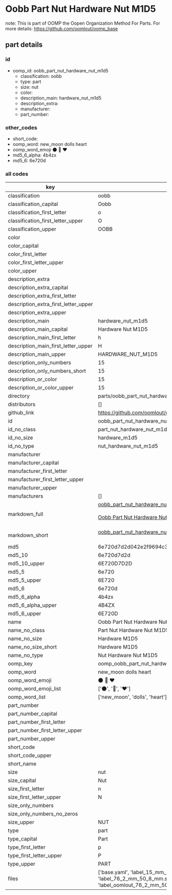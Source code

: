 # Oobb Part Nut Hardware Nut M1D5  

note: This is part of OOMP the Oopen Organization Method For Parts. For more details: https://github.com/oomlout/oomp_base

##  part details





### id
* oomp_id: oobb_part_nut_hardware_nut_m1d5
  * classification: oobb
  * type: part
  * size: nut
  * color: 
  * description_main: hardware_nut_m1d5
  * description_extra: 
  * manufacturer: 
  * part_number: 

### other_codes
* short_code: 
* oomp_word: new_moon dolls heart
* oomp_word_emoji :new_moon: :dolls: :heart:
* md5_6_alpha: 4b4zx
* md5_6: 6e720d

### all codes 
| key | value |  
| --- | --- |  
| classification | oobb |  
| classification_capital | Oobb |  
| classification_first_letter | o |  
| classification_first_letter_upper | O |  
| classification_upper | OOBB |  
| color |  |  
| color_capital |  |  
| color_first_letter |  |  
| color_first_letter_upper |  |  
| color_upper |  |  
| description_extra |  |  
| description_extra_capital |  |  
| description_extra_first_letter |  |  
| description_extra_first_letter_upper |  |  
| description_extra_upper |  |  
| description_main | hardware_nut_m1d5 |  
| description_main_capital | Hardware Nut M1D5 |  
| description_main_first_letter | h |  
| description_main_first_letter_upper | H |  
| description_main_upper | HARDWARE_NUT_M1D5 |  
| description_only_numbers | 15 |  
| description_only_numbers_short | 15 |  
| description_or_color | 15 |  
| description_or_color_upper | 15 |  
| directory | parts/oobb_part_nut_hardware_nut_m1d5 |  
| distributors | [] |  
| github_link | https://github.com/oomlout/oomlout_oomp_part_src/tree/main/parts/oobb_part_nut_hardware_nut_m1d5/working |  
| id | oobb_part_nut_hardware_nut_m1d5 |  
| id_no_class | part_nut_hardware_nut_m1d5 |  
| id_no_size | hardware_m1d5 |  
| id_no_type | nut_hardware_nut_m1d5 |  
| manufacturer |  |  
| manufacturer_capital |  |  
| manufacturer_first_letter |  |  
| manufacturer_first_letter_upper |  |  
| manufacturer_upper |  |  
| manufacturers | [] |  
| markdown_full | [oobb_part_nut_hardware_nut_m1d5](https://github.com/oomlout/oomlout_oomp_part_src/tree/main/parts/oobb_part_nut_hardware_nut_m1d5/working)<br>[](https://github.com/oomlout/oomlout_oomp_part_src/tree/main/parts/oobb_part_nut_hardware_nut_m1d5/working)<br>[Oobb Part Nut Hardware Nut M1D5](https://github.com/oomlout/oomlout_oomp_part_src/tree/main/parts/oobb_part_nut_hardware_nut_m1d5/working)<br><br> |  
| markdown_short | [oobb_part_nut_hardware_nut_m1d5](https://github.com/oomlout/oomlout_oomp_part_src/tree/main/parts/oobb_part_nut_hardware_nut_m1d5/working)<br><br> |  
| md5 | 6e720d7d2d042e2f9694c3e9b97d3420 |  
| md5_10 | 6e720d7d2d |  
| md5_10_upper | 6E720D7D2D |  
| md5_5 | 6e720 |  
| md5_5_upper | 6E720 |  
| md5_6 | 6e720d |  
| md5_6_alpha | 4b4zx |  
| md5_6_alpha_upper | 4B4ZX |  
| md5_6_upper | 6E720D |  
| name | Oobb Part Nut Hardware Nut M1D5 |  
| name_no_class | Part Nut Hardware Nut M1D5 |  
| name_no_size | Hardware M1D5 |  
| name_no_size_short | Hardware M1D5 |  
| name_no_type | Nut Hardware Nut M1D5 |  
| oomp_key | oomp_oobb_part_nut_hardware_nut_m1d5 |  
| oomp_word | new_moon dolls heart |  
| oomp_word_emoji | :new_moon: :dolls: :heart: |  
| oomp_word_emoji_list | [':new_moon:', ':dolls:', ':heart:'] |  
| oomp_word_list | ['new_moon', 'dolls', 'heart'] |  
| part_number |  |  
| part_number_capital |  |  
| part_number_first_letter |  |  
| part_number_first_letter_upper |  |  
| part_number_upper |  |  
| short_code |  |  
| short_code_upper |  |  
| short_name |  |  
| size | nut |  
| size_capital | Nut |  
| size_first_letter | n |  
| size_first_letter_upper | N |  
| size_only_numbers |  |  
| size_only_numbers_no_zeros |  |  
| size_upper | NUT |  
| type | part |  
| type_capital | Part |  
| type_first_letter | p |  
| type_first_letter_upper | P |  
| type_upper | PART |  
| files | ['base.yaml', 'label_15_mm_30_mm.pdf', 'label_15_mm_30_mm.svg', 'label_76_2_mm_50_8_mm.pdf', 'label_76_2_mm_50_8_mm.svg', 'label_oomlout_76_2_mm_50_8_mm.pdf', 'label_oomlout_76_2_mm_50_8_mm.svg', 'readme.md', 'working.json', 'working.yaml'] |  
